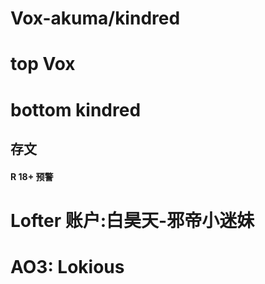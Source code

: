 # Vox-akuma/kindred
# top Vox 
# bottom kindred
## 存文
#### R 18+ 预警
# Lofter 账户:白昊天-邪帝小迷妹
# AO3: Lokious
